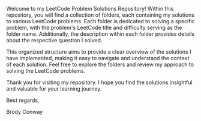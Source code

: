 Welcome to my LeetCode Problem Solutions Repository! Within this repository, you will find a collection of folders, each containing my solutions to various LeetCode problems. Each folder is dedicated to solving a specific problem, with the problem's LeetCode title and difficulty serving as the folder name. Additionally, the description within each folder provides details about the respective question I solved.

This organized structure aims to provide a clear overview of the solutions I have implemented, making it easy to navigate and understand the context of each solution. Feel free to explore the folders and review my approach to solving the LeetCode problems.

Thank you for visiting my repository. I hope you find the solutions insightful and valuable for your learning journey.

Best regards,

Brody Conway
